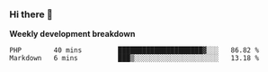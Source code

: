 ### Hi there 👋


**Weekly development breakdown**

<!--START_SECTION:waka-->
```text
PHP        40 mins         █████████████████████▓░░░   86.82 % 
Markdown   6 mins          ███▒░░░░░░░░░░░░░░░░░░░░░   13.18 % 
```
<!--END_SECTION:waka-->
